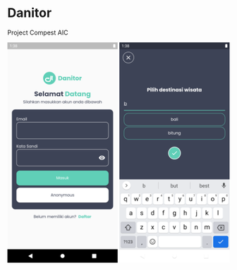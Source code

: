 # Danitor

Project Compest AIC

<img src="https://raw.githubusercontent.com/ToKu404/danitor/main/ss_2.png" alt="img2" height="500">

<img src="https://raw.githubusercontent.com/ToKu404/danitor/main/ss_1.png" alt="img1" height="500">
